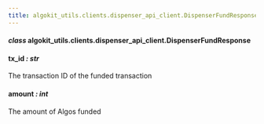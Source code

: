 ```yaml
---
title: algokit_utils.clients.dispenser_api_client.DispenserFundResponse
---
```


#### _class_ algokit_utils.clients.dispenser_api_client.DispenserFundResponse

#### tx_id _: str_

The transaction ID of the funded transaction

#### amount _: int_

The amount of Algos funded
